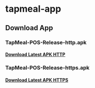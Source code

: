 # tapmeal-app

## Download App
### TapMeal-POS-Release-http.apk
#### [Download Latest APK HTTP](https://github.com/TapMeal/tapmeal-app/releases/latest/download/TapMeal-POS-Release-http.apk)

### TapMeal-POS-Release-https.apk
#### [Download Latest APK HTTPS](https://github.com/TapMeal/tapmeal-app/releases/latest/download/TapMeal-POS-Release-https.apk)
